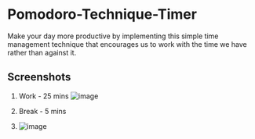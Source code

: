 # Pomodoro-Technique-Timer
Make your day more productive by implementing this simple time management technique that encourages us to work with the time we have rather than against it.

## Screenshots

1. Work - 25 mins
![image](https://github.com/Archit1706/Pomodoro-Technique-Timer/assets/75872913/a0a0da54-a21f-43bc-a53d-0b82e33974ee)

2. Break - 5 mins
3. ![image](https://github.com/Archit1706/Pomodoro-Technique-Timer/assets/75872913/a1140534-1bcf-4a0e-b0ba-53bf9ed0c9c9)

